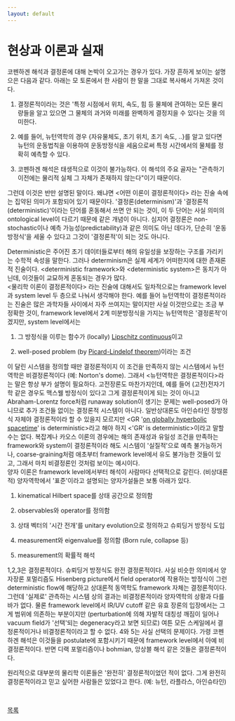 ```yaml
---
layout: default
---
```

# 현상과 이론과 실재

코펜하겐 해석과 결정론에 대해 논박이 오고가는 경우가 있다. 가장 흔하게 보이는 설명으은 다음과 같다. 아래는 모 토론에서 한 사람이 한 말을 그대로 복사해서 가져온 것이다.

1. 결정론적이라는 것은 '특정 시점에서 위치, 속도, 힘 등 물체에 관여하는 모든 물리량들을 알고 있으면 그 물체의 과거와 미래를 완벽하게 결정지을 수 있다는 것을 의미한다. 

2. 예를 들어, 뉴턴역학의 경우 {자유물체도, 초기 위치, 초기 속도, ..}를 알고 있다면 뉴턴의 운동법칙을 이용하여 운동방정식을 세움으로써 특정 시간에서의 물체를 정확히 예측할 수 있다. 

3. 코펜하겐 해석은 태생적으로 이것이 불가능하다. 이 해석의 주요 골자는 "관측하기 이전에는 물리적 실체 그 자체가 존재하지 않는다"이기 때문이다.

그런데 이것은 반만 설명된 말이다. 왜냐면 \<어떤 이론이 결정론적이다\> 라는 진술 속에는 집약된 의미가 포함되어 있기 때문이다. '결정론(determinism)'과 '결정론적(deterministic)'이라는 단어를 혼동해서 쓰면 안 되는 것이, 이 두 단어는 사실 의미의 ontological level이 다르기 때문에 같은 개념이 아니다. 심지어 결정론은 non-stochastic이나 예측 가능성(predictability)과 같은 의미도 아닌 데다가, 단순히 '운동방정식'을 세울 수 있다고 그것이 '결정론적'이 되는 것도 아니다.

Deterministic은 주어진 초기 데이터들로부터 해의 유일성을 보장하는 구조를 가리키는 수학적 속성을 말한다. 그러나 determinism은 실제 세계가 어떠한지에 대한 존재론적 진술이다. \<deterministic framework\>와 \<deterministic system\>은 동치가 아닌데, 이것들이 교묘하게 혼동되는 경우가 많다.  
\<물리학 이론이 결정론적이다\> 라는 진술에 대해서도 일차적으로는 framework level과 system level 두 층으로 나눠서 생각해야 한다. 예를 들어 뉴턴역학이 결정론적이라는 진술은 많은 과학자들 사이에서 자주 쓰여지는 말이지만 사실 이것만으로는 조금 부정확한 것이, framework level에서 2계 미분방정식을 가지는 뉴턴역학은 '결정론적'이겠지만, system level에서는 

1. 그 방정식을 이루는 함수가 (locally) [Lipschitz continuous](https://en.wikipedia.org/wiki/Lipschitz_continuity)이고

2. well-posed problem (by [Picard-Lindelof theorem](https://en.wikipedia.org/wiki/Picard%E2%80%93Lindel%C3%B6f_theorem))이라는 조건

이 달린 시스템을 정의할 때만 결정론적이지 이 조건을 만족하지 않는 시스템에서 뉴턴역학은 비결정론적이다 (예: Norton's dome). 그래서 \<뉴턴역학은 결정론적이다\>라는 말은 항상 부가 설명이 필요하다. 
고전장론도 마찬가지인데, 예를 들어 (고전)전자기학 같은 경우도 맥스웰 방정식이 있다고 그게 결정론적이게 되는 것이 아니고 Abraham-Lorentz force처럼 runaway solution이 생기는 문제는 well-posed가 아니므로 추가 조건들 없이는 결정론적 시스템이 아니다. 일반상대론도 아인슈타인 장방정식 자체야 결정론적이라 할 수 있을지 모르지만 \<GR '[on globally hyperbolic spacetime](https://en.wikipedia.org/wiki/Globally_hyperbolic_manifold)' is deterministic\>라고 해야 하지 \<'GR' is deterministic\>이라고 말할 수는 없다. 복잡계나 카오스 이론의 경우에는 해의 존재성과 유일성 조건을 만족하는 framework와 system이 결정론적이라 해도 시스템이 '실질적'으로 예측 불가능하거나, coarse-graining처럼 애초부터 framework level에서 유도 불가능한 것들이 있고, 그래서 마치 비결정론인 것처럼 보이는 예시이다.  
양자 이론은 framework level에서부터 해석이 사람마다 선택적으로 갈린다. (비상대론적) 양자역학에서 '표준'이라고 설명되는 양자가설들은 보통 아래가 있다.

1. kinematical Hilbert space를 상태 공간으로 정의함

2. observables와 operator를 정의함

3. 상태 벡터의 '시간 전개'를 unitary evolution으로 정의하고 슈뢰딩거 방정식 도입

4. measurement와 eigenvalue를 정의함 (Born rule, collapse 등)

5. measurement의 확률적 해석

1,2,3은 결정론적이다. 슈뢰딩거 방정식도 완전 결정론적이다. 사실 비슷한 의미에서 양자장론 포멀리즘도 Hisenberg picture에서 field operator에 작용하는 방정식이 그런 deterministic flow에 해당하고 상대론적 동역학도 framework 자체는 결정론적이다.  그런데 '실제로' 관측하는 시스템 상의 결과는 비결정론적이라 양자역학의 상황과 다를 바가 없다. 물론 framework level에서 IR/UV cutoff 같은 유효 장론의 입장에서는 그게 범위에 의존하는 부분이지만 (perturbation에 의해 자발적 대칭성 깨짐이 일어나 vacuum field가  '선택'되는 degeneracy라고  보면 되므로) 여튼 모든 스케일에서 결정론적이거나 비결정론적이라고 할 수 없다.
4와 5는 사실 선택의 문제이다. 가령 코펜하겐 해석은 이것들을 postulate에 포함시키기 때문에 framework level에서 아예 비결정론적이다. 반면 디랙 포멀리즘이나 bohmian, 앙상블 해석 같은 것들은 결정론적이다.

원리적으로 대부분의 물리학 이론들은  '완전히' 결정론적이었던 적이 없다. 그게 완전히 결정론적이라고 믿고 싶어한 사람들은 있었다고 한다. (예: 뉴턴, 라플라스, 아인슈타인)

​
<div class="pagination">
  <a href="{{ '/List/SM/sm.html' | relative_url }}" class="prev-button" data-turbo="true">목록</a>
</div>